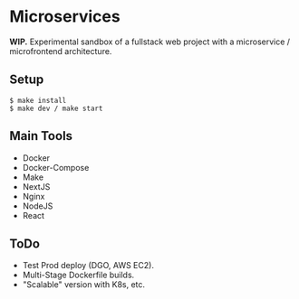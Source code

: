 # Microservices

**WIP.** Experimental sandbox of a fullstack web project with a microservice / microfrontend architecture.

## Setup

```
$ make install
$ make dev / make start
```

## Main Tools

- Docker
- Docker-Compose
- Make
- NextJS
- Nginx
- NodeJS
- React

## ToDo

- Test Prod deploy (DGO, AWS EC2).
- Multi-Stage Dockerfile builds.
- "Scalable" version with K8s, etc.
